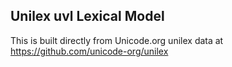 Unilex uvl Lexical Model
----------------------

This is built directly from Unicode.org unilex data at
https://github.com/unicode-org/unilex
